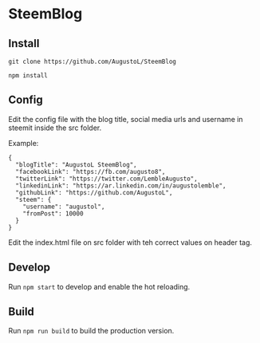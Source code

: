 # SteemBlog

## Install

`git clone https://github.com/AugustoL/SteemBlog`

`npm install`

## Config

Edit the config file with the blog title, social media urls and username in steemit inside the src folder.

Example:
```
{
  "blogTitle": "AugustoL SteemBlog",
  "facebookLink": "https://fb.com/augusto8",
  "twitterLink": "https://twitter.com/LembleAugusto",
  "linkedinLink": "https://ar.linkedin.com/in/augustolemble",
  "githubLink": "https://github.com/AugustoL",
  "steem": {
    "username": "augustol",
    "fromPost": 10000
  }
}
```

Edit the index.html file on src folder with teh correct values on header tag.

## Develop

Run `npm start` to develop and enable the hot reloading.

## Build

Run `npm run build` to build the production version.
